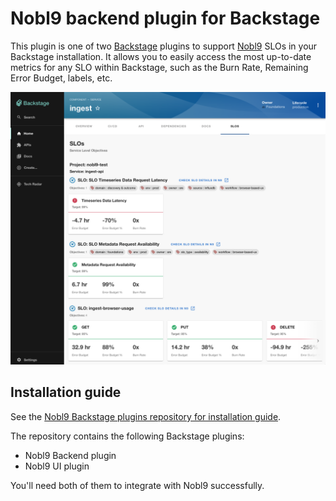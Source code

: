 # Nobl9 backend plugin for Backstage

This plugin is one of two [Backstage](https://backstage.io) plugins to support [Nobl9](https://nobl9.com) SLOs in your Backstage installation.
It allows you to easily access the most up-to-date metrics for any SLO within Backstage, such as the Burn Rate, Remaining Error Budget, labels, etc.

![Nobl9 SLOs tab](https://github.com/nobl9/nobl9-backstage-plugin/blob/main/docs/images/backstage-ui-plugin.png 'Nobl9 SLOs tab')

## Installation guide

See the [Nobl9 Backstage plugins repository for installation guide](https://github.com/nobl9/nobl9-backstage-plugin?tab=readme-ov-file#installation-guide).

The repository contains the following Backstage plugins:

- Nobl9 Backend plugin
- Nobl9 UI plugin

You'll need both of them to integrate with Nobl9 successfully.
